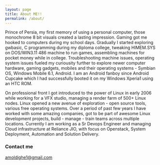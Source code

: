 ```yaml
---
layout: page
title: About ME!!
permalink: /about/
---
```


Prince of Persia, my first memory of using a personal computer, those monochrome 8 bit visuals created a lasting impression. Gaming got me hooked to computers during my school days. Gradually I started exploring gwbasic, C programming during my diploma college, tweaking HIMEM.SYS on DOS/WIN3.11 486 machine to run games, assembling machines for pocket money while in college. Troubleshooting machine issues, operating system issues fueled my curiousity further to explore newer computer hardware, gaming gadgets, mobiles and their operating systems - Symbian OS, Windows Mobile 6.1, Android. I am an Android fanboy since Android Cupcake which I had successfully booted it on my Windows Xperia1 using an HTC ROM. 

On professional front I got introduced to the power of Linux in early 2006 while working for a VFX studio, managing a render farm of 500+ Linux nodes. Linux opened a new avenue of exploration - open source tools, various free operating systems. Over a period of past few years I have worked with some amazing companies, got to be part of awesome Linux development projects, build - manage - train teams across multiple locations. Currently I am working as a Sr Devops Engineer and managing Cloud infrastructure at Reliance JIO, with focus on Openstack, System Deployment, Automation and Solution Delivery. 

### Contact me

[amoldighe1@gmail.com](mailto:amoldighe1@gmail.com)
